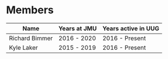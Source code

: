 # Members


| Name          | Years at JMU  | Years active in UUG  |
| ------------- | ------------- | -------------------- |
| Richard Bimmer| 2016 - 2020   | 2016 - Present       |
| Kyle Laker    | 2015 - 2019   | 2016 - Present       |
